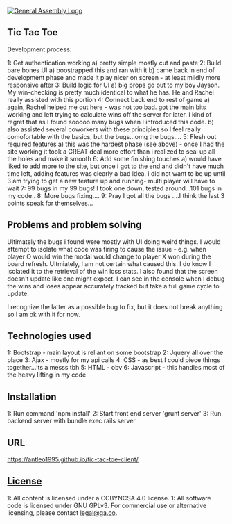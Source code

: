[![General Assembly Logo](https://camo.githubusercontent.com/1a91b05b8f4d44b5bbfb83abac2b0996d8e26c92/687474703a2f2f692e696d6775722e636f6d2f6b6538555354712e706e67)](https://generalassemb.ly/education/web-development-immersive)

## Tic Tac Toe

Development process:

1: Get authentication working
   a) pretty simple mostly cut and paste
2: Build bare bones UI
   a) boostrapped this and ran with it
   b) came back in end of development phase and made it play
      nicer on screen - at least mildly more responsive after
3: Build logic for UI
   a) big props go out to my boy Jayson. My win-checking is
      pretty much identical to what he has. He and Rachel
      really assisted with this portion
4: Connect back end to rest of game
   a) again, Rachel helped me out here - was not too bad.
      got the main bits working and left trying to calculate
      wins off the server for later. I kind of regret that
      as I found sooooo many bugs when I introduced this code.
   b) also assisted several coworkers with these principles
      so I feel really comofortable with the basics, but
      the bugs...omg the bugs....
5: Flesh out required features
    a) this was the hardest phase (see above) - once I had the
      site working it took a GREAT deal more effort than i realized
      to seal up all the holes and make it smooth
6: Add some finishing touches
    a) would have liked to add more to the site, but once i got
       to the end and didn't have much time left, adding features
       was clearly a bad idea. i did not want to be up until 3 am
       trying to get a new feature up and running- multi player
       will have to wait
7: 99 bugs in my 99 bugs! I took one down, tested around...101 bugs in my code..
8: More bugs fixing....
9: Pray I got all the bugs
   ....I think the last 3 points speak for themselves...

## Problems and problem solving
Ultimately the bugs i found were mostly with UI doing weird things. I would attempt
to isolate what code was firing to cause the issue - e.g. when player O would win
the modal would change to player X won during the board refresh. Ultmiately, I
am not certain what caused this. I do know I isolated it to the retrieval of
the win loss stats. I also found that the screen doesn't update like one might
expect. I can see in the console when I debug the wins and loses appear accurately
tracked but take a full game cycle to update.

I recognize the latter as a possible bug to fix, but it does not break anything
so I am ok with it for now.

## Technologies used

1: Bootstrap - main layout is reliant on some bootstrap
2: Jquery all over the place
3: Ajax - mostly for my api calls
4: CSS - as best I could piece things together...its a messs tbh
5: HTML - obv
6: Javascript - this handles most of the heavy lifting in my code

## Installation

1: Run command 'npm install'
2: Start front end server 'grunt server'
3: Run backend server with bundle exec rails server

## URL

https://antleo1995.github.io/tic-tac-toe-client/

## [License](LICENSE)

1:  All content is licensed under a CC­BY­NC­SA 4.0 license.
1:  All software code is licensed under GNU GPLv3. For commercial use or
    alternative licensing, please contact legal@ga.co.
